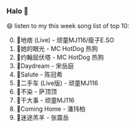 

### Halo 👋

😄 listen to my this week song list of top 10:

0. 🌈地痞 (Live) - 顽童MJ116/瘦子E.SO
1. 🌈她的眼光 - MC HotDog 热狗
2. 🌈约翰屈伏塔 - MC HotDog 热狗
3. 🌈Daydream - 宋岳庭
4. 🌈Salute - 陈冠希
5. 🌈二手车 (Live版) - 顽童MJ116
6. 🌈不染 - 萨顶顶
7. 🌈干大事 - 顽童MJ116
8. 🌈Coming Home - 潘玮柏
9. 🌈迷途羔羊 - 张震岳

